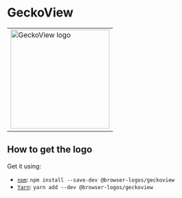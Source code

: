 GeckoView
=========

<!-- markdownlint-disable line-length no-inline-html -->
<table>
    <tr height=240>
        <td>
            <a href="https://github.com/alrra/browser-logos/tree/3dc00c7a62934266cf744c92fa3dc0ad278b4f9b/src/geckoview">
                <img width=230 src="https://raw.githubusercontent.com/alrra/browser-logos/3dc00c7a62934266cf744c92fa3dc0ad278b4f9b/src/geckoview/geckoview_512x512.png" alt="GeckoView logo">
            </a>
        </td>
    </tr>
</table>
<!-- markdownlint-enable line-length no-inline-html -->

How to get the logo
-------------------

Get it using:

* [`npm`][npm]: `npm install --save-dev @browser-logos/geckoview`
* [`Yarn`][yarn]: `yarn add --dev @browser-logos/geckoview`

<!-- Link labels: -->

[npm]: https://www.npmjs.com/
[yarn]: https://yarnpkg.com/
